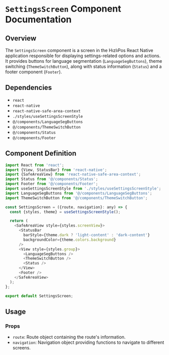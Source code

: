 # `SettingsScreen` Component Documentation

## Overview

The `SettingsScreen` component is a screen in the HızlıPos React Native application responsible for displaying settings-related options and actions. It provides buttons for language segmentation (`LanguageSegButtons`), theme switching (`ThemeSwitchButton`), along with status information (`Status`) and a footer component (`Footer`).

## Dependencies

- `react`
- `react-native`
- `react-native-safe-area-context`
- `./styles/useSettingsScreenStyle`
- `@/components/LanguageSegButtons`
- `@/components/ThemeSwitchButton`
- `@/components/Status`
- `@/components/Footer`

## Component Definition

```javascript
import React from 'react';
import {View, StatusBar} from 'react-native';
import {SafeAreaView} from 'react-native-safe-area-context';
import Status from '@/components/Status';
import Footer from '@/components/Footer';
import useSettingsScreenStyle from './styles/useSettingsScreenStyle';
import LanguageSegButtons from '@/components/LanguageSegButtons';
import ThemeSwitchButton from '@/components/ThemeSwitchButton';

const SettingsScreen = ({route, navigation}: any) => {
  const {styles, theme} = useSettingsScreenStyle();

  return (
    <SafeAreaView style={styles.screenView}>
      <StatusBar
        barStyle={theme.dark ? 'light-content' : 'dark-content'}
        backgroundColor={theme.colors.background}
      />
      <View style={styles.group}>
        <LanguageSegButtons />
        <ThemeSwitchButton />
        <Status />
      </View>
      <Footer />
    </SafeAreaView>
  );
};

export default SettingsScreen;
```

## Usage

### Props

- `route`: Route object containing the route's information.
- `navigation`: Navigation object providing functions to navigate to different screens.
